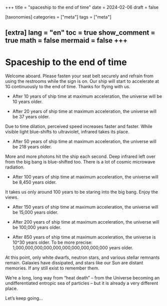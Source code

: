+++
title = "spaceship to the end of time"
date = 2024-02-06
draft = false
 

[taxonomies]
categories = ["meta"]
tags = ["meta"]

[extra]
lang = "en"
toc = true
show_comment = true
math = false
mermaid = false
+++
---

# Spaceship to the end of time

Welcome aboard. Please fasten your seat belt securely and refrain from using the restrooms while the sign is on. Our ship will start to accelerate at 1G continuously to the end of time. Thanks for flying with us.

- After 10 years of ship time at maximum acceleration, the universe will be 10 years older.

- After 20 years of ship time at maximum acceleration, the universe will be 37 years older.

Due to time dilation, perceived speed increases faster and faster. While visible light blue-shifts to ultraviolet, infrared takes its place.

- After 50 years of ship time at maximum acceleration, the universe will be 218 years older.

More and more photons hit the ship each second. Deep infrared left over from the big bang is blue-shifted too. There is a lot of cosmic microwave radiation.

- After 100 years of ship time at maximum acceleration, the universe will be 8,450 years older.

It takes us only around 100 years to be staring into the big bang. Enjoy the views.

- After 150 years of ship time at maximum acceleration, the universe will be 15,000 years older.

- After 200 years of ship time at maximum acceleration, the universe will be 100,000 years older.

- After 850 years of ship time at maximum acceleration, the universe is 10^30 years older. To be more precise: 1,000,000,000,000,000,000,000,000,000,000 years older.

At this point, only white dwarfs, neutron stars, and various stellar remnants remain. Galaxies have dissipated, and stars like our Sun are distant memories. If any still exist to remember them.

We’re a long, long way from “heat death” – from the Universe becoming an undifferentiated entropic sea of particles – but it is already a very different place.

Let’s keep going…